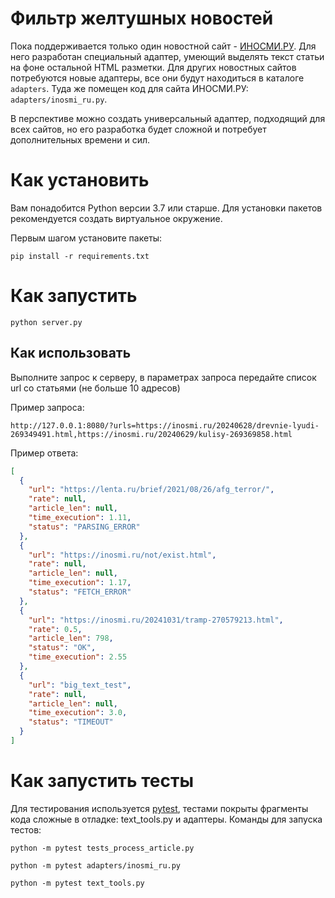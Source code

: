 # Фильтр желтушных новостей


Пока поддерживается только один новостной сайт - [ИНОСМИ.РУ](https://inosmi.ru/). Для него разработан специальный адаптер, умеющий выделять текст статьи на фоне остальной HTML разметки. Для других новостных сайтов потребуются новые адаптеры, все они будут находиться в каталоге `adapters`. Туда же помещен код для сайта ИНОСМИ.РУ: `adapters/inosmi_ru.py`.

В перспективе можно создать универсальный адаптер, подходящий для всех сайтов, но его разработка будет сложной и потребует дополнительных времени и сил.

# Как установить

Вам понадобится Python версии 3.7 или старше. Для установки пакетов рекомендуется создать виртуальное окружение.

Первым шагом установите пакеты:

```python3
pip install -r requirements.txt
```

# Как запустить

```python3
python server.py
```

## Как использовать

Выполните запрос к серверу, в параметрах запроса передайте список url со статьями (не больше 10 адресов)

Пример запроса:

```http
http://127.0.0.1:8080/?urls=https://inosmi.ru/20240628/drevnie-lyudi-269349491.html,https://inosmi.ru/20240629/kulisy-269369858.html
```

Пример ответа:

```json
[
  {
    "url": "https://lenta.ru/brief/2021/08/26/afg_terror/",
    "rate": null,
    "article_len": null,
    "time_execution": 1.11,
    "status": "PARSING_ERROR"
  },
  {
    "url": "https://inosmi.ru/not/exist.html",
    "rate": null,
    "article_len": null,
    "time_execution": 1.17,
    "status": "FETCH_ERROR"
  },
  {
    "url": "https://inosmi.ru/20241031/tramp-270579213.html",
    "rate": 0.5,
    "article_len": 798,
    "status": "OK",
    "time_execution": 2.55
  },
  {
    "url": "big_text_test",
    "rate": null,
    "article_len": null,
    "time_execution": 3.0,
    "status": "TIMEOUT"
  }
]
```


# Как запустить тесты

Для тестирования используется [pytest](https://docs.pytest.org/en/latest/), тестами покрыты фрагменты кода сложные в отладке: text_tools.py и адаптеры. Команды для запуска тестов:

```commandline
python -m pytest tests_process_article.py 
```

```
python -m pytest adapters/inosmi_ru.py
```

```
python -m pytest text_tools.py
```


